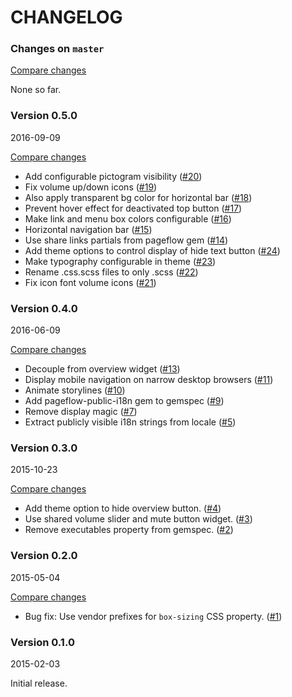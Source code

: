 # CHANGELOG

### Changes on `master`

[Compare changes](https://github.com/codevise/pageflow-progress-navigation-bar/compare/v0.5.0...master)

None so far.

### Version 0.5.0

2016-09-09

[Compare changes](https://github.com/codevise/pageflow-progress-navigation-bar/compare/v0.4.0...v0.5.0)

- Add configurable pictogram visibility
  ([#20](https://github.com/codevise/pageflow-progress-navigation-bar/pull/20))
- Fix volume up/down icons
  ([#19](https://github.com/codevise/pageflow-progress-navigation-bar/pull/19))
- Also apply transparent bg color for horizontal bar
  ([#18](https://github.com/codevise/pageflow-progress-navigation-bar/pull/18))
- Prevent hover effect for deactivated top button
  ([#17](https://github.com/codevise/pageflow-progress-navigation-bar/pull/17))
- Make link and menu box colors configurable
  ([#16](https://github.com/codevise/pageflow-progress-navigation-bar/pull/16))
- Horizontal navigation bar
  ([#15](https://github.com/codevise/pageflow-progress-navigation-bar/pull/15))
- Use share links partials from pageflow gem
  ([#14](https://github.com/codevise/pageflow-progress-navigation-bar/pull/14))
- Add theme options to control display of hide text button
  ([#24](https://github.com/codevise/pageflow-progress-navigation-bar/pull/24))
- Make typography configurable in theme
  ([#23](https://github.com/codevise/pageflow-progress-navigation-bar/pull/23))
- Rename .css.scss files to only .scss
  ([#22](https://github.com/codevise/pageflow-progress-navigation-bar/pull/22))
- Fix icon font volume icons
  ([#21](https://github.com/codevise/pageflow-progress-navigation-bar/pull/21))

### Version 0.4.0

2016-06-09

[Compare changes](https://github.com/codevise/pageflow-progress-navigation-bar/compare/v0.3.0...v0.4.0)

- Decouple from overview widget
  ([#13](https://github.com/codevise/pageflow-progress-navigation-bar/pull/13))
- Display mobile navigation on narrow desktop browsers
  ([#11](https://github.com/codevise/pageflow-progress-navigation-bar/pull/11))
- Animate storylines
  ([#10](https://github.com/codevise/pageflow-progress-navigation-bar/pull/10))
- Add pageflow-public-i18n gem to gemspec
  ([#9](https://github.com/codevise/pageflow-progress-navigation-bar/pull/9))
- Remove display magic
  ([#7](https://github.com/codevise/pageflow-progress-navigation-bar/pull/7))
- Extract publicly visible i18n strings from locale
  ([#5](https://github.com/codevise/pageflow-progress-navigation-bar/pull/5))

### Version 0.3.0

2015-10-23

[Compare changes](https://github.com/codevise/pageflow-progress-navigation-bar/compare/v0.2.0...v0.3.0)

- Add theme option to hide overview button.
  ([#4](https://github.com/codevise/pageflow-progress-navigation-bar/pull/4))
- Use shared volume slider and mute button widget.
  ([#3](https://github.com/codevise/pageflow-progress-navigation-bar/pull/3))
- Remove executables property from gemspec.
  ([#2](https://github.com/codevise/pageflow-progress-navigation-bar/pull/2))

### Version 0.2.0

2015-05-04

[Compare changes](https://github.com/codevise/pageflow-progress-navigation-bar/compare/v0.1.0...v0.2.0)

- Bug fix: Use vendor prefixes for `box-sizing` CSS property.
  ([#1](https://github.com/codevise/pageflow-progress-navigation-bar/pull/1))

### Version 0.1.0

2015-02-03

Initial release.
